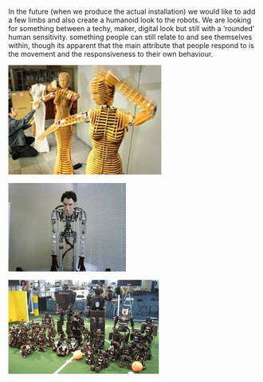 In the future (when we produce the actual installation) we would like to add a few limbs and also create a humanoid look to the robots. We are looking for something between a techy, maker, digital look but still with a ‘rounded’ human sensitivity. something people can still relate to and see themselves within, though its apparent that the main attribute that people respond to is the movement and the responsiveness to their own behaviour. 

![Example Image](../project_images/robot0.png?raw=true "Example Image")

![Example Image](../project_images/robot1.png?raw=true "Example Image")

![Example Image](../project_images/robot2.png?raw=true "Example Image")
